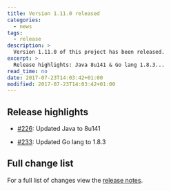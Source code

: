 ```yaml
---
title: Version 1.11.0 released
categories:
  - news
tags:
  - release
description: >
  Version 1.11.0 of this project has been released.
excerpt: >
  Release highlights: Java 8u141 & Go lang 1.8.3...
read_time: no
date: 2017-07-23T14:03:42+01:00
modified: 2017-07-23T14:03:42+01:00
---
```


## Release highlights

* [#226](https://github.com/gantsign/development-environment/pull/226):
  Updated Java to 8u141

* [#233](https://github.com/gantsign/development-environment/pull/233):
  Updated Go lang to 1.8.3

## Full change list

For a full list of changes view the
[release notes](https://github.com/gantsign/development-environment/releases/tag/1.11.0).

